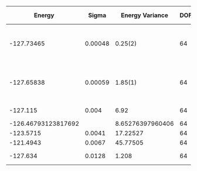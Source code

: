 | Energy     | Sigma   | Energy Variance | DOF | Method                                                       | Data Repository |
|------------|---------|-----------------|-----|--------------------------------------------------------------|-----------------|
| -127.73465 | 0.00048 | 0.25(2)         | 64  | RBM+PP with momentum (K=0), spin-parity (even S), and point-group (A1) projections, 16 hidden units (Method Ref: Phys. Rev. X 11, 031034 (2021)) |                 |
| -127.65838 | 0.00059 | 1.85(1)         | 64  | RBM with momentum (K=0), spin-parity (even S), and point-group (A1) projections, 96 hidden units (Method Ref: J. Phys.: Condens. Matter 33, 174003 (2021)) |                 |
| -127.115   | 0.004   | 6.92            | 64  | VMC with projected BCS (Z2 spin liquid)                      |                 |
| -126.46793123817692 | | 8.65276397960406 | 64 | DMRG (bond dimension = 1024)                                |                 |
| -123.5715  | 0.0041  | 17.22527        | 64  | RBM (alpha = 1)                                              |                 |
| -121.4943  | 0.0067  | 45.77505        | 64  | Jastrow baseline                                             |                 |
| -127.634   | 0.0128  | 1.208           | 64  | ClebschTree (10.1103/PhysRevB.104.045123)                    |                 |
